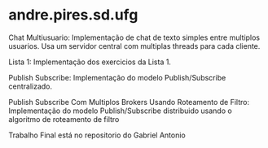# andre.pires.sd.ufg
Chat Multiusuario: Implementação de chat de texto simples entre multiplos usuarios. Usa um servidor central com multiplas threads para cada cliente.

Lista 1: Implementação dos exercicios da Lista 1.

Publish Subscribe: Implementação do modelo Publish/Subscribe centralizado.

Publish Subscribe Com Multiplos Brokers Usando Roteamento de Filtro: Implementação do modelo Publish/Subscribe distribuido usando o algoritmo de roteamento de filtro

Trabalho Final está no repositorio do Gabriel Antonio
